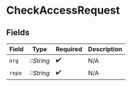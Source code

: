 # CheckAccessRequest


## Fields

| Field              | Type               | Required           | Description        |
| ------------------ | ------------------ | ------------------ | ------------------ |
| `org`              | *::String*         | :heavy_check_mark: | N/A                |
| `repo`             | *::String*         | :heavy_check_mark: | N/A                |